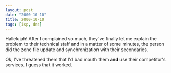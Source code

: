 ```yaml
---
layout: post
date: "2000-10-10"
title: 2000-10-10
tags: [isp, dns]
---
```

Hallelujah! After I complained so much, they've finally let me
explain the problem to their technical staff and in a matter of
some minutes, the person did the zone file update and
synchronization with their secondaries.

Ok, I've threatened them that I'd bad mouth them **and** use their
competitor's services. I guess that it worked.

